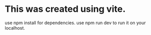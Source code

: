 # This was created using vite.
use npm install for dependencies.
use npm run dev to run it on your localhost.
